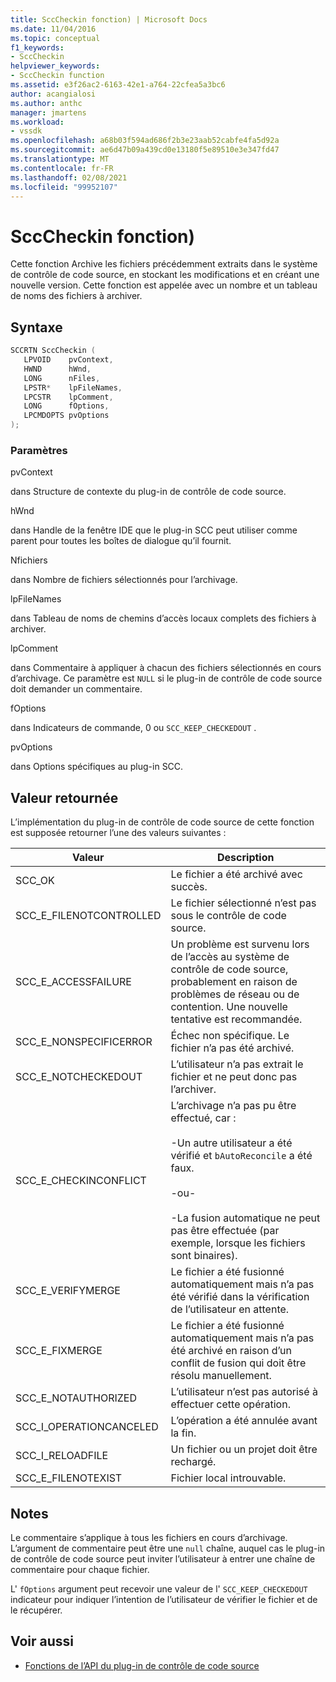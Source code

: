 ```yaml
---
title: SccCheckin fonction) | Microsoft Docs
ms.date: 11/04/2016
ms.topic: conceptual
f1_keywords:
- SccCheckin
helpviewer_keywords:
- SccCheckin function
ms.assetid: e3f26ac2-6163-42e1-a764-22cfea5a3bc6
author: acangialosi
ms.author: anthc
manager: jmartens
ms.workload:
- vssdk
ms.openlocfilehash: a68b03f594ad686f2b3e23aab52cabfe4fa5d92a
ms.sourcegitcommit: ae6d47b09a439cd0e13180f5e89510e3e347fd47
ms.translationtype: MT
ms.contentlocale: fr-FR
ms.lasthandoff: 02/08/2021
ms.locfileid: "99952107"
---
```

# <a name="scccheckin-function"></a>SccCheckin fonction)
Cette fonction Archive les fichiers précédemment extraits dans le système de contrôle de code source, en stockant les modifications et en créant une nouvelle version. Cette fonction est appelée avec un nombre et un tableau de noms des fichiers à archiver.

## <a name="syntax"></a>Syntaxe

```cpp
SCCRTN SccCheckin (
   LPVOID    pvContext,
   HWND      hWnd,
   LONG      nFiles,
   LPSTR*    lpFileNames,
   LPCSTR    lpComment,
   LONG      fOptions,
   LPCMDOPTS pvOptions
);
```

### <a name="parameters"></a>Paramètres
 pvContext

dans Structure de contexte du plug-in de contrôle de code source.

 hWnd

dans Handle de la fenêtre IDE que le plug-in SCC peut utiliser comme parent pour toutes les boîtes de dialogue qu’il fournit.

 Nfichiers

dans Nombre de fichiers sélectionnés pour l’archivage.

 lpFileNames

dans Tableau de noms de chemins d’accès locaux complets des fichiers à archiver.

 lpComment

dans Commentaire à appliquer à chacun des fichiers sélectionnés en cours d’archivage. Ce paramètre est `NULL` si le plug-in de contrôle de code source doit demander un commentaire.

 fOptions

dans Indicateurs de commande, 0 ou `SCC_KEEP_CHECKEDOUT` .

 pvOptions

dans Options spécifiques au plug-in SCC.

## <a name="return-value"></a>Valeur retournée
 L’implémentation du plug-in de contrôle de code source de cette fonction est supposée retourner l’une des valeurs suivantes :

|Valeur|Description|
|-----------|-----------------|
|SCC_OK|Le fichier a été archivé avec succès.|
|SCC_E_FILENOTCONTROLLED|Le fichier sélectionné n’est pas sous le contrôle de code source.|
|SCC_E_ACCESSFAILURE|Un problème est survenu lors de l’accès au système de contrôle de code source, probablement en raison de problèmes de réseau ou de contention. Une nouvelle tentative est recommandée.|
|SCC_E_NONSPECIFICERROR|Échec non spécifique. Le fichier n’a pas été archivé.|
|SCC_E_NOTCHECKEDOUT|L’utilisateur n’a pas extrait le fichier et ne peut donc pas l’archiver.|
|SCC_E_CHECKINCONFLICT|L’archivage n’a pas pu être effectué, car :<br /><br /> -Un autre utilisateur a été vérifié et `bAutoReconcile` a été faux.<br /><br /> -ou-<br /><br /> -La fusion automatique ne peut pas être effectuée (par exemple, lorsque les fichiers sont binaires).|
|SCC_E_VERIFYMERGE|Le fichier a été fusionné automatiquement mais n’a pas été vérifié dans la vérification de l’utilisateur en attente.|
|SCC_E_FIXMERGE|Le fichier a été fusionné automatiquement mais n’a pas été archivé en raison d’un conflit de fusion qui doit être résolu manuellement.|
|SCC_E_NOTAUTHORIZED|L’utilisateur n’est pas autorisé à effectuer cette opération.|
|SCC_I_OPERATIONCANCELED|L’opération a été annulée avant la fin.|
|SCC_I_RELOADFILE|Un fichier ou un projet doit être rechargé.|
|SCC_E_FILENOTEXIST|Fichier local introuvable.|

## <a name="remarks"></a>Notes
 Le commentaire s’applique à tous les fichiers en cours d’archivage. L’argument de commentaire peut être une `null` chaîne, auquel cas le plug-in de contrôle de code source peut inviter l’utilisateur à entrer une chaîne de commentaire pour chaque fichier.

 L' `fOptions` argument peut recevoir une valeur de l' `SCC_KEEP_CHECKEDOUT` indicateur pour indiquer l’intention de l’utilisateur de vérifier le fichier et de le récupérer.

## <a name="see-also"></a>Voir aussi
- [Fonctions de l’API du plug-in de contrôle de code source](../extensibility/source-control-plug-in-api-functions.md)
